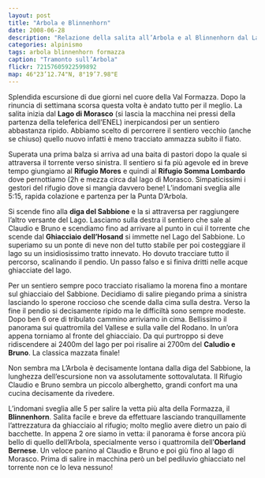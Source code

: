 ```yaml
---
layout: post
title: "Arbola e Blinnenhorn"
date: 2008-06-28
description: "Relazione della salita all’Arbola e al Blinnenhorn dal Lago Di Morasco"
categories: alpinismo
tags: arbola blinnenhorn formazza
caption: "Tramonto sull’Arbola"
flickr: 72157605922599892
map: 46°23’12.74"N, 8°19’7.98"E
---
```


Splendida escursione di due giorni nel cuore della Val Formazza. Dopo la rinuncia di settimana scorsa questa volta è andato tutto per il meglio. La salita inizia dal **Lago di Morasco** (si lascia la macchina nei pressi della partenza della teleferica dell’ENEL) inerpicandosi per un sentiero abbastanza ripido. Abbiamo scelto di percorrere il sentiero vecchio (anche se chiuso) quello nuovo infatti è meno tracciato ammazza subito il fiato.

Superata una prima balza si arriva ad una baita di pastori dopo la quale si attraversa il torrente verso sinistra. Il sentiero si fa più agevole ed in breve tempo giungiamo al **Rifugio Mores** e quindi al **Rifugio Somma Lombardo** dove pernottiamo (2h e mezza circa dal lago di Morasco. Simpaticissimi i gestori del rifugio dove si mangia davvero bene! L’indomani sveglia alle 5:15, rapida colazione e partenza per la Punta D’Arbola.

Si scende fino alla **diga del Sabbione** e la si attraversa per raggiungere l’altro versante del Lago. Lasciamo sulla destra il sentiero che sale al Claudio e Bruno e scendiamo fino ad arrivare al punto in cui il torrente che scende dal **Ghiacciaio dell’Hosand** si immette nel Lago del Sabbione. Lo superiamo su un ponte di neve non del tutto stabile per poi costeggiare il lago su un insidiosissimo tratto innevato. Ho dovuto tracciare tutto il percorso, scalinando il pendio. Un passo falso e si finiva dritti nelle acque ghiacciate del lago.

Per un sentiero sempre poco tracciato risaliamo la morena fino a montare sul ghiacciaio del Sabbione. Decidiamo di salire piegando prima a sinistra lasciando lo sperone roccioso che scende dalla cima sulla destra. Verso la fine il pendio si decisamente ripido ma le difficiltà sono sempre modeste. Dopo ben 6 ore di tribulato cammino arriviamo in cima. Bellissimo il panorama sui quattromila del Vallese e sulla valle del Rodano. In un’ora appena torniamo al fronte del ghiacciaio. Da qui purtroppo si deve ridiscendere ai 2400m del lago per poi risalire ai 2700m del **Caludio e Bruno**. La classica mazzata finale!

Non sembra ma L’Arbola è decisamente lontana dalla diga del Sabbione, la lunghezza dell’escursione non va assolutamente sottovalutata. Il Rifugio Claudio e Bruno sembra un piccolo alberghetto, grandi confort ma una cucina decisamente da rivedere.

L’indomani sveglia alle 5 per salire la vetta più alta della Formazza, il **Blinnenhorn**. Salita facile e breve da effettuare lasciando tranquillamente l’attrezzatura da ghiacciaio al rifugio; molto meglio avere dietro un paio di bacchette. In appena 2 ore siamo in vetta: il panorama è forse ancora più bello di quello dell’Arbola, specialmente verso i quattromila dell’**Oberland Bernese**. Un veloce panino al Claudio e Bruno e poi giù fino al lago di Morasco. Prima di salire in macchina però un bel pediluvio ghiacciato nel torrente non ce lo leva nessuno!